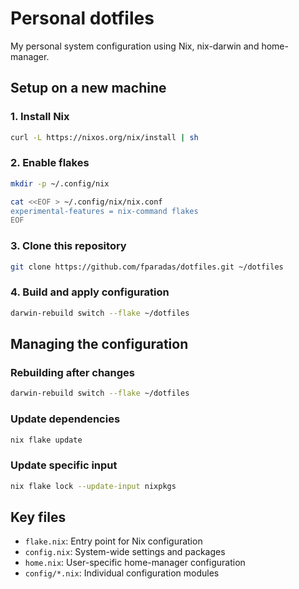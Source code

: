 # Personal dotfiles

My personal system configuration using Nix, nix-darwin and home-manager.

## Setup on a new machine

### 1. Install Nix

```bash
curl -L https://nixos.org/nix/install | sh
```

### 2. Enable flakes

```bash
mkdir -p ~/.config/nix

cat <<EOF > ~/.config/nix/nix.conf
experimental-features = nix-command flakes
EOF
```

### 3. Clone this repository

```bash
git clone https://github.com/fparadas/dotfiles.git ~/dotfiles
```

### 4. Build and apply configuration

```bash
darwin-rebuild switch --flake ~/dotfiles
```

## Managing the configuration

### Rebuilding after changes

```bash
darwin-rebuild switch --flake ~/dotfiles
```

### Update dependencies

```bash
nix flake update
```

### Update specific input

```bash
nix flake lock --update-input nixpkgs
```

## Key files

- `flake.nix`: Entry point for Nix configuration
- `config.nix`: System-wide settings and packages
- `home.nix`: User-specific home-manager configuration
- `config/*.nix`: Individual configuration modules

